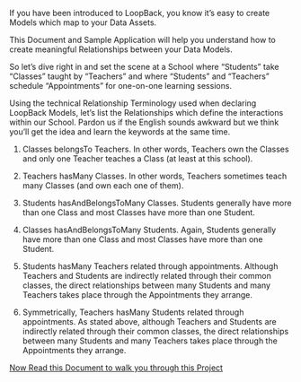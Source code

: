 If you have been introduced to LoopBack, you know it’s easy to create Models which map to your Data Assets.

This Document and Sample Application will help you understand how to create meaningful Relationships between your Data Models.

So let’s dive right in and set the scene at a School where “Students” take “Classes” taught by “Teachers” and where “Students” and “Teachers” schedule “Appointments” for one-on-one learning sessions.

Using the technical Relationship Terminology used when declaring LoopBack Models, let’s list the Relationships which define the interactions within our School.  Pardon us if the English sounds awkward but we think you’ll get the idea and learn the keywords at the same time.

1. Classes belongsTo Teachers.  In other words, Teachers own the Classes and only one Teacher teaches a Class (at least at this school).

2. Teachers hasMany Classes.  In other words, Teachers sometimes teach many Classes (and own each one of them).

3. Students hasAndBelongsToMany Classes.  Students generally have more than one Class and most Classes have more than one Student.

4. Classes hasAndBelongsToMany Students.  Again, Students generally have more than one Class and most Classes have more than one Student.

5. Students hasMany Teachers related through appointments.  Although Teachers and Students are indirectly related through their common classes, the direct relationships between many Students and many Teachers takes place through the Appointments they arrange.

6. Symmetrically, Teachers hasMany Students related through appointments.  As stated above, although Teachers and Students are indirectly related through their common classes, the direct relationships between many Students and many Teachers takes place through the Appointments they arrange.




[Now Read this Document to walk you through this Project](https://docs.google.com/document/d/18qPcyOCkWF6xBYz4JZzjNMERTGMehYRiPfrlao3tkTM/edit?usp=sharing)